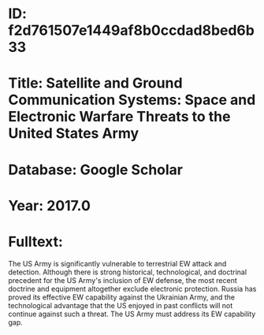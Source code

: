 # ID: f2d761507e1449af8b0ccdad8bed6b33
# Title: Satellite and Ground Communication Systems: Space and Electronic Warfare Threats to the United States Army
# Database: Google Scholar
# Year: 2017.0
# Fulltext:
The US Army is significantly vulnerable to terrestrial EW attack and detection.
Although there is strong historical, technological, and doctrinal precedent for the US Army's inclusion of EW defense, the most recent doctrine and equipment altogether exclude electronic protection.
Russia has proved its effective EW capability against the Ukrainian Army, and the technological advantage that the US enjoyed in past conflicts will not continue against such a threat.
The US Army must address its EW capability gap.